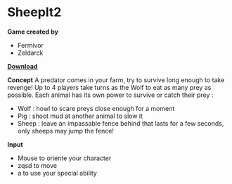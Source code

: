 # SheepIt2

**Game created by**
   - Fermivor
   - Zeldarck

[**Download**](https://github.com/Fermivor/SheepIt2/raw/master/Download/SheepIt.zip)

**Concept**
   A predator comes in your farm, try to survive long enough to take revenge!
   Up to 4 players take turns as the Wolf to eat as many prey as possible.
   Each animal has its own power to survive or catch their prey :
   - Wolf : howl to scare preys close enough for a moment
   - Pig : shoot mud at another animal to slow it
   - Sheep : leave an impassable fence behind that lasts for a few seconds, only sheeps may jump the fence!
   
**Input**
   - Mouse to oriente your character
   - zqsd to move
   - a to use your special ability
